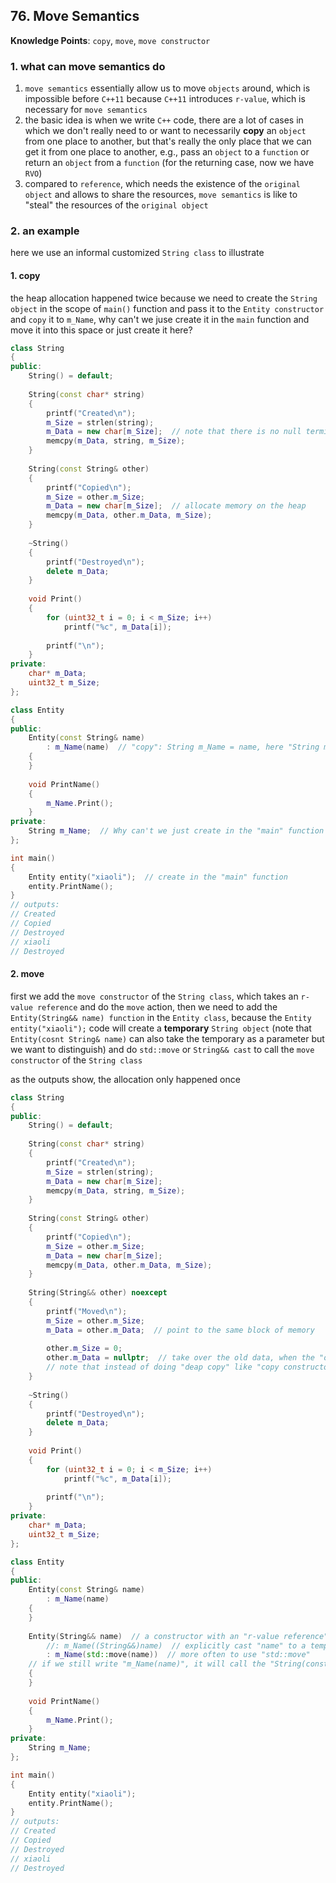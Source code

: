 ## 76. Move Semantics

**Knowledge Points**: `copy`, `move`, `move constructor`

### 1. what can move semantics do

1. `move semantics` essentially allow us to move `objects` around, which is impossible before `C++11` because `C++11` introduces `r-value`, which is necessary for `move semantics`
2. the basic idea is when we write `C++` code, there are a lot of cases in which we don't really need to or want to necessarily **copy** an `object` from one place to another, but that's really the only place that we can get it from one place to another, e.g., pass an `object` to a `function` or return an `object` from a `function` (for the returning case, now we have `RVO`)
3. compared to `reference`, which needs the existence of the `original object` and allows to share the resources, `move semantics` is like to "steal" the resources of the `original object`

### 2. an example

here we use an informal customized `String class` to illustrate

#### 1. copy

the heap allocation happened twice because we need to create the `String object` in the scope of `main()` function and pass it to the `Entity constructor` and  `copy` it to `m_Name`, why can't we juse create it in the `main` function and move it into this space or just create it here?

```c++
class String
{
public:
    String() = default;
    
    String(const char* string)
    {
        printf("Created\n");
        m_Size = strlen(string);
        m_Data = new char[m_Size];  // note that there is no null termination character
        memcpy(m_Data, string, m_Size);
    }
    
    String(const String& other)
    {
        printf("Copied\n");
        m_Size = other.m_Size;
        m_Data = new char[m_Size];  // allocate memory on the heap
        memcpy(m_Data, other.m_Data, m_Size);
    }
    
    ~String()
    {
        printf("Destroyed\n");
        delete m_Data;
    }
    
    void Print()
    {
  		for (uint32_t i = 0; i < m_Size; i++)
            printf("%c", m_Data[i]);
        
        printf("\n");
    }
private:
    char* m_Data;
    uint32_t m_Size;
};

class Entity
{
public:
    Entity(const String& name)
        : m_Name(name)  // "copy": String m_Name = name, here "String m_Name" is the class member not a local variable
    {
    }
    
    void PrintName()
    {
        m_Name.Print();
    }
private:
  	String m_Name;  // Why can't we just create in the "main" function and move it into this space or just create it here?
};

int main()
{
    Entity entity("xiaoli");  // create in the "main" function
    entity.PrintName();
}
// outputs: 
// Created
// Copied
// Destroyed
// xiaoli
// Destroyed
```

#### 2. move

first we add the `move constructor` of the `String class`, which takes an `r-value reference` and do the `move` action, then we need to add the `Entity(String&& name) function` in the `Entity class`, because the `Entity entity("xiaoli");` code will create a **temporary** `String object` (note that `Entity(cosnt String& name)` can also take the temporary as a parameter but we want to distinguish) and do `std::move` or `String&& cast` to call the `move constructor` of the `String class`

as the outputs show, the allocation only happened once

```c++
class String
{
public:
    String() = default;
    
    String(const char* string)
    {
        printf("Created\n");
        m_Size = strlen(string);
        m_Data = new char[m_Size];
        memcpy(m_Data, string, m_Size);
    }
    
    String(const String& other)
    {
        printf("Copied\n");
        m_Size = other.m_Size;
        m_Data = new char[m_Size];
        memcpy(m_Data, other.m_Data, m_Size);
    }
    
    String(String&& other) noexcept
    {
        printf("Moved\n");
        m_Size = other.m_Size;
        m_Data = other.m_Data;  // point to the same block of memory
        
        other.m_Size = 0;
        other.m_Data = nullptr;  // take over the old data, when the "other" is destroyed, the memory won't be freed because it will just delete a "nullptr", if you don't do so, it will delete "m_Data", meaning the block of memory will be freed and thus you will lose the data
        // note that instead of doing "deap copy" like "copy constructor", we've essentially done a "shallow copy"
    }
    
    ~String()
    {
        printf("Destroyed\n");
        delete m_Data;
    }
    
    void Print()
    {
  		for (uint32_t i = 0; i < m_Size; i++)
            printf("%c", m_Data[i]);
        
        printf("\n");
    }
private:
    char* m_Data;
    uint32_t m_Size;
};

class Entity
{
public:
    Entity(const String& name)
        : m_Name(name)
    {
    }
    
    Entity(String&& name)  // a constructor with an "r-value reference" parameter
        //: m_Name((String&&)name)  // explicitly cast "name" to a temporary
        : m_Name(std::move(name))  // more often to use "std::move"
    // if we still write "m_Name(name)", it will call the "String(const String& other)" function because a "r-value reference" is essentially a "l-value", meaning "name" is essentially an "l-value" and if you check the source code of "std::move", you will see it calls the "static_cast" to cast "name" to "String&&"
    {
    }
    
    void PrintName()
    {
        m_Name.Print();
    }
private:
  	String m_Name;
};

int main()
{
    Entity entity("xiaoli");
    entity.PrintName();
}
// outputs: 
// Created
// Copied
// Destroyed
// xiaoli
// Destroyed
```

